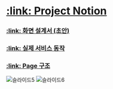 <h1><a href="https://gigantic-bag-3e7.notion.site/Vote24-1476ff878d3640789014d739cb83bc59">:link: Project Notion</a></h1>
<h3><a href="https://gigantic-bag-3e7.notion.site/Figma-c1fcba787cf049149f33a3434e7afea4">:link: 화면 설계서 (초안)</a></h3>
<h3><a href="https://gigantic-bag-3e7.notion.site/9152286bdbdf44b386295caceed5e79d">:link: 실제 서비스 동작</a></h3>
<h3><a href="https://gigantic-bag-3e7.notion.site/04d3c90bc88a4649beedc20ecc002777?v=e74fe6c2d28943a7be2309f203686550">:link: Page 구조</a></h3>

![슬라이드5](https://user-images.githubusercontent.com/87457901/159168645-4e5623c3-bb88-4996-a781-fd385802fd0e.JPG)
![슬라이드6](https://user-images.githubusercontent.com/87457901/159168648-4a31584a-68e4-4563-8ffc-4d513648259f.JPG)
